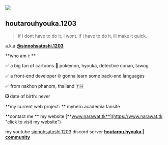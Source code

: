 [![](https://gifdb.com/images/high/sad-anime-hyouka-houtarou-oreki-rhgamvxt06uc2reg.gif)](https://gifdb.com/images/high/sad-anime-hyouka-houtarou-oreki-rhgamvxt06uc2reg.gif)
## houtarouhyouka.1203 
>  if i dont have to do it, i wont. if i have to do it, ill make it quick.

a.k.a  [**@sinnohsatoshi.1203**](https://www.narawat.tk "click to visit my website")

**who am i: **

✅ a big fan of cartoons 💙 pokemon, hyouka, detective conan, tawog

✅ a front-end developer 🌐 gonna learn some back-end languages

✅ from nakhon phanom, thailand 🇹🇭

❎ date of birth: never

**my current web project: ** myhero.academia fansite

**contact me **
my website    [**www.narawat.tk**](https://www.narawat.tk "click to visit my website")

my youtube  [sinnohsatoshi.1203](https://www.youtube.com/@sinnohsatoshi.1203 "sinnohsatoshi.1203")
discord server [**houtarou.hyouka | community**](https://discord.gg/UV8hHS7Nd9 "click to visit my website")




